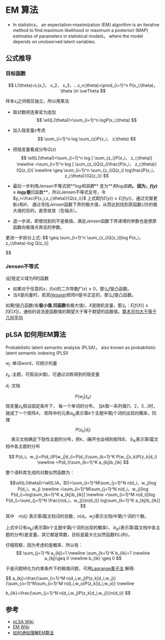 # EM 算法　
- In statistics， an expectation–maximization (EM) algorithm is an iterative method to find maximum likelihood or maximum a posteriori (MAP) estimates of parameters in statistical models， where the model depends on unobserved latent variables.


## 公式推导

### 目标函数
$$
L(\theta)=L(x_1， x_2， x_3，...x_n;\theta)=\prod_{i=1}^n P(x_i;\theta)， \theta \in \varTheta
$$

样本$x_i$之间相互独立，所以用乘法

- 取对数把连乘变为连加
$$
\ell(L(\theta))=\sum_{i=1}^n logP(x_i;\theta)
$$

- 加入隐变量$z$考虑
$$
\sum_{i=1}^n log \sum_{z}P(x_i， z;\theta)
$$

- 把隐变量看成分布$Q(z)$
$$
\ell(L(\theta))=\sum_{i=1}^n log [ \sum_{z_i}P(x_i， z_i;\theta)] \newline 
=\sum_{i=1}^n log [ \sum_{z_i}Q(z_i)\frac{P(x_i， z_i;\theta)}{Q(z_i)}]
\newline
\geq \sum_{i=1}^n \sum_{z_i}Q(z_i) log\frac{P(x_i， z_i;\theta)}{Q(z_i)}
$$

- 最后一步利用$Jensen$不等式把**$log和函数$** 变为**$和log函数$**。
因为，$f(y)=log y$是**凹函数**，所以Jensen不等式反号，令$y_i=\frac{P(x_i,z_i;\theta)}{Q(z_i)}$
上式即$f(E(y)) \geq E(f(y))$，通过交替更新$z$和$\theta$， 通过寻找$Jensen$函数下界的极大值，从而达到找到原函数(*凹*)的极大值的目的，直至收敛（在端点）。
- 退一步讲，即使找到的不是极值，满足$Jensen$函数下界递增的参数也是使原函数向极值点奔去的参数。

更进一步拆分上式:
$$
\geq \sum_{i=1}^n \sum_{z_i}Q(z_i)[log P(x_i， z_i;\theta)-log Q(z_i)]

$$


### Jensen不等式
设$f$是定义域为$R$的函数

- 如果对于任意的$x，f(x)$的二次导数$f''(x) \geq 0$，那么$f$是凸函数。
- 当$X$是向量时，若其[$Hessian$](AI/ML/hessian.md)矩阵$H$是半正定的，那么$f$是凸函数。


如果$f$是凸函数(有**极小值**,**凹函数**有极大值)，$X$是随机变量，那么：$E[f(X)] \geq f(E[X])$，通俗的说法是函数值的期望大于等于期望的函数值。[算术平均大于等于几何平均](http://mathworld.wolfram.com/JensensInequality.html)

## pLSA 如何用EM算法
Probabilistic latent semantic analysis (PLSA)， also known as probabilistic latent semantic indexing (PLSI)


$w_j$ :单词word，可统计的量

$z_k$ :主题，可假设($k$值)，可通过训练得到的隐变量

$d_i$ :文档


$$P(w_j|z_k)$$ 隐变量$z_k$假设固定条件下， 每一个单词的分布， 当$k$取一系列值$(1，2，3...)$时，就成了一个矩阵$A$， 矩阵中的元素$a_{kj}$表示第$k$个主题中第$j$个词的出现的概率，同理

$$P(z_k|d_i)$$　
表示文档确定下隐性主题的分布，把$k，i$展开也会得到矩阵$B$， $b_{ik}$表示第$i$篇文档中各主题的分布


$$
P(d_i，w_j)=P(d_i)P(w_j|d_i)=P(d_i)\sum_{k=1}^K P(w_j|z_k)P(z_k|d_i) \newline =P(d_i)\sum_{k=1}^K a_{kj}b_{ik}
$$

整个语料库生成的对数似然函数为：

$$\ell(L(\theta))=\ell(L(A，B))=\sum_{i=1}^M\sum_{j=1}^N n(d_i，w_j)log P(d_i，w_j) \newline
=\sum_{i=1}^M\sum_{j=1}^N n(d_i，w_j)[log P(d_i)+log\sum_{k=1}^K a_{kj}b_{ik}]
\newline
=\sum_{i=1}^M n(d_i)[log P(d_i)+\sum_{j=1}^N \frac{n(d_i，w_j)}{n(d_i)} log\sum_{k=1}^K a_{kj}b_{ik}]
$$

其中　$n(d_i)$ 表示第$i$篇文档词的总数，$n(d_i，w_j)$表示文档$i$中第$j$个词的个数。


上式中只有$a_{kj}$(表示第$k$个主题中第$j$个词的出现的概率)， $b_{ik}$(表示第$i$篇文档中各主题的分布)是变量，其它都是常数，目标是最大化似然函数$\ell(L(\theta))$。

仔细观察，因为考虑的是概率，所以有：
$$
\sum_{j=1}^N a_{kj}=1 \newline
\sum_{k=1}^K b_{ik}=1 \newline
a_{kj}\geq 0 \newline b_{ik} \geq 0
$$

于是问题转化为约束条件下的极值问题，可用[Lagrange乘子法](AI/ML/Lagrange.md) 解得:

$$
a_{kj}=\frac{\sum_{i=1}^M n(d_i,w_j)P(z_k|d_i,w_j)}{\sum_{o=1}^N\sum_{i=1}^M n(d_i,w_o)P(z_k|d_i,w_o)} \newline 

b_{ik}=\frac{\sum_{j=1}^N n(d_i,w_j)P(z_k|d_i,w_j)}{n(d_i)}
$$


## 参考
- [pLSA Wiki](https://en.wikipedia.org/wiki/Probabilistic_latent_semantic_analysis)
- [EM Wiki](https://en.wikipedia.org/wiki/Expectation%E2%80%93maximization_algorithm)
- [如何通俗理解EM算法](https://blog.csdn.net/v_july_v/article/details/81708386)
